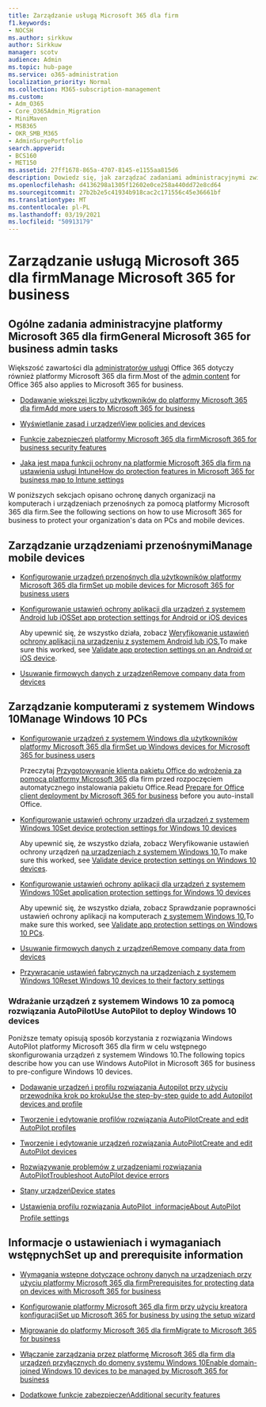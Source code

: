 ```yaml
---
title: Zarządzanie usługą Microsoft 365 dla firm
f1.keywords:
- NOCSH
ms.author: sirkkuw
author: Sirkkuw
manager: scotv
audience: Admin
ms.topic: hub-page
ms.service: o365-administration
localization_priority: Normal
ms.collection: M365-subscription-management
ms.custom:
- Adm_O365
- Core_O365Admin_Migration
- MiniMaven
- MSB365
- OKR_SMB_M365
- AdminSurgePortfolio
search.appverid:
- BCS160
- MET150
ms.assetid: 27ff1678-865a-4707-8145-e1155aa815d6
description: Dowiedz się, jak zarządzać zadaniami administracyjnymi związanymi z usługą Microsoft 365 dla firm, urządzeniami przenośnymi, komputerami z systemem Windows 10 i wieloma takimi zadaniami.
ms.openlocfilehash: d4136298a1305f12602e0ce258a440dd72e8cd64
ms.sourcegitcommit: 27b2b2e5c41934b918cac2c171556c45e36661bf
ms.translationtype: MT
ms.contentlocale: pl-PL
ms.lasthandoff: 03/19/2021
ms.locfileid: "50913179"
---
```

# <a name="manage-microsoft-365-for-business"></a><span data-ttu-id="696e3-103">Zarządzanie usługą Microsoft 365 dla firm</span><span class="sxs-lookup"><span data-stu-id="696e3-103">Manage Microsoft 365 for business</span></span>

## <a name="general-microsoft-365-for-business-admin-tasks"></a><span data-ttu-id="696e3-104">Ogólne zadania administracyjne platformy Microsoft 365 dla firm</span><span class="sxs-lookup"><span data-stu-id="696e3-104">General Microsoft 365 for business admin tasks</span></span>

<span data-ttu-id="696e3-105">Większość zawartości dla [administratorów usługi](/office365/admin/admin-home) Office 365 dotyczy również platformy Microsoft 365 dla firm.</span><span class="sxs-lookup"><span data-stu-id="696e3-105">Most of the [admin content](/office365/admin/admin-home) for Office 365 also applies to Microsoft 365 for business.</span></span>

- [<span data-ttu-id="696e3-106">Dodawanie większej liczby użytkowników do platformy Microsoft 365 dla firm</span><span class="sxs-lookup"><span data-stu-id="696e3-106">Add more users to Microsoft 365 for business</span></span>](../admin/add-users/add-users.md)
    
- [<span data-ttu-id="696e3-107">Wyświetlanie zasad i urządzeń</span><span class="sxs-lookup"><span data-stu-id="696e3-107">View policies and devices</span></span>](view-policies-and-devices.md)
    
- [<span data-ttu-id="696e3-108">Funkcje zabezpieczeń platformy Microsoft 365 dla firm</span><span class="sxs-lookup"><span data-stu-id="696e3-108">Microsoft 365 for business security features</span></span>](security-features.md)
    
- [<span data-ttu-id="696e3-109">Jaka jest mapa funkcji ochrony na platformie Microsoft 365 dla firm na ustawienia usługi Intune</span><span class="sxs-lookup"><span data-stu-id="696e3-109">How do protection features in Microsoft 365 for business map to Intune settings</span></span>](map-protection-features-to-intune-settings.md)
    
<span data-ttu-id="696e3-110">W poniższych sekcjach opisano ochronę danych organizacji na komputerach i urządzeniach przenośnych za pomocą platformy Microsoft 365 dla firm.</span><span class="sxs-lookup"><span data-stu-id="696e3-110">See the following sections on how to use Microsoft 365 for business to protect your organization's data on PCs and mobile devices.</span></span>
  
## <a name="manage-mobile-devices"></a><span data-ttu-id="696e3-111">Zarządzanie urządzeniami przenośnymi</span><span class="sxs-lookup"><span data-stu-id="696e3-111">Manage mobile devices</span></span>

- [<span data-ttu-id="696e3-112">Konfigurowanie urządzeń przenośnych dla użytkowników platformy Microsoft 365 dla firm</span><span class="sxs-lookup"><span data-stu-id="696e3-112">Set up mobile devices for Microsoft 365 for business users</span></span>](set-up-mobile-devices.md)
    
- [<span data-ttu-id="696e3-113">Konfigurowanie ustawień ochrony aplikacji dla urządzeń z systemem Android lub iOS</span><span class="sxs-lookup"><span data-stu-id="696e3-113">Set app protection settings for Android or iOS devices</span></span>](app-protection-settings-for-android-and-ios.md)
    
    <span data-ttu-id="696e3-114">Aby upewnić się, że wszystko działa, zobacz [Weryfikowanie ustawień ochrony aplikacji na urządzeniu z systemem Android lub iOS.](validate-settings-on-android-or-ios.md)</span><span class="sxs-lookup"><span data-stu-id="696e3-114">To make sure this worked, see [Validate app protection settings on an Android or iOS device](validate-settings-on-android-or-ios.md).</span></span> 
    
- [<span data-ttu-id="696e3-115">Usuwanie firmowych danych z urządzeń</span><span class="sxs-lookup"><span data-stu-id="696e3-115">Remove company data from devices</span></span>](remove-company-data.md)
    
## <a name="manage-windows-10-pcs"></a><span data-ttu-id="696e3-116">Zarządzanie komputerami z systemem Windows 10</span><span class="sxs-lookup"><span data-stu-id="696e3-116">Manage Windows 10 PCs</span></span>

- [<span data-ttu-id="696e3-117">Konfigurowanie urządzeń z systemem Windows dla użytkowników platformy Microsoft 365 dla firm</span><span class="sxs-lookup"><span data-stu-id="696e3-117">Set up Windows devices for Microsoft 365 for business users</span></span>](set-up-windows-devices.md)

    <span data-ttu-id="696e3-118">Przeczytaj [Przygotowywanie klienta pakietu Office do wdrożenia za pomocą platformy Microsoft 365](prepare-for-office-client-deployment.md) dla firm przed rozpoczęciem automatycznego instalowania pakietu Office.</span><span class="sxs-lookup"><span data-stu-id="696e3-118">Read [Prepare for Office client deployment by Microsoft 365 for business](prepare-for-office-client-deployment.md) before you auto-install Office.</span></span> 
    
- [<span data-ttu-id="696e3-119">Konfigurowanie ustawień ochrony urządzeń dla urządzeń z systemem Windows 10</span><span class="sxs-lookup"><span data-stu-id="696e3-119">Set device protection settings for Windows 10 devices</span></span>](protection-settings-for-windows-10-pcs.md)
    
    <span data-ttu-id="696e3-120">Aby upewnić się, że wszystko działa, zobacz Weryfikowanie ustawień ochrony urządzeń [na urządzeniach z systemem Windows 10.](validate-settings-on-windows-10-pcs.md)</span><span class="sxs-lookup"><span data-stu-id="696e3-120">To make sure this worked, see [Validate device protection settings on Windows 10 devices](validate-settings-on-windows-10-pcs.md).</span></span> 
    
- [<span data-ttu-id="696e3-121">Konfigurowanie ustawień ochrony aplikacji dla urządzeń z systemem Windows 10</span><span class="sxs-lookup"><span data-stu-id="696e3-121">Set application protection settings for Windows 10 devices</span></span>](protection-settings-for-windows-10-devices.md)
    
    <span data-ttu-id="696e3-122">Aby upewnić się, że wszystko działa, zobacz Sprawdzanie poprawności ustawień ochrony aplikacji na komputerach [z systemem Windows 10.](validate-protection-settings-on-windows-10-pcs.md)</span><span class="sxs-lookup"><span data-stu-id="696e3-122">To make sure this worked, see [Validate app protection settings on Windows 10 PCs](validate-protection-settings-on-windows-10-pcs.md).</span></span> 
    
- [<span data-ttu-id="696e3-123">Usuwanie firmowych danych z urządzeń</span><span class="sxs-lookup"><span data-stu-id="696e3-123">Remove company data from devices</span></span>](remove-company-data.md)
    
- [<span data-ttu-id="696e3-124">Przywracanie ustawień fabrycznych na urządzeniach z systemem Windows 10</span><span class="sxs-lookup"><span data-stu-id="696e3-124">Reset Windows 10 devices to their factory settings</span></span>](reset-devices-to-factory-settings.md)
    
### <a name="use-autopilot-to-deploy-windows-10-devices"></a><span data-ttu-id="696e3-125">Wdrażanie urządzeń z systemem Windows 10 za pomocą rozwiązania AutoPilot</span><span class="sxs-lookup"><span data-stu-id="696e3-125">Use AutoPilot to deploy Windows 10 devices</span></span>

<span data-ttu-id="696e3-126">Poniższe tematy opisują sposób korzystania z rozwiązania Windows AutoPilot platformy Microsoft 365 dla firm w celu wstępnego skonfigurowania urządzeń z systemem Windows 10.</span><span class="sxs-lookup"><span data-stu-id="696e3-126">The following topics describe how you can use Windows AutoPilot in Microsoft 365 for business to pre-configure Windows 10 devices.</span></span>
  
- [<span data-ttu-id="696e3-127">Dodawanie urządzeń i profilu rozwiązania Autopilot przy użyciu przewodnika krok po kroku</span><span class="sxs-lookup"><span data-stu-id="696e3-127">Use the step-by-step guide to add Autopilot devices and profile</span></span>](add-autopilot-devices-and-profile.md)
    
- [<span data-ttu-id="696e3-128">Tworzenie i edytowanie profilów rozwiązania AutoPilot</span><span class="sxs-lookup"><span data-stu-id="696e3-128">Create and edit AutoPilot profiles</span></span>](create-and-edit-autopilot-profiles.md)
    
- [<span data-ttu-id="696e3-129">Tworzenie i edytowanie urządzeń rozwiązania AutoPilot</span><span class="sxs-lookup"><span data-stu-id="696e3-129">Create and edit AutoPilot devices</span></span>](create-and-edit-autopilot-devices.md)
    
- [<span data-ttu-id="696e3-130">Rozwiązywanie problemów z urządzeniami rozwiązania AutoPilot</span><span class="sxs-lookup"><span data-stu-id="696e3-130">Troubleshoot AutoPilot device errors</span></span>](troubleshoot-autopilot-errors.md)
    
- [<span data-ttu-id="696e3-131">Stany urządzeń</span><span class="sxs-lookup"><span data-stu-id="696e3-131">Device states</span></span>](device-states.md)
    
- [<span data-ttu-id="696e3-132">Ustawienia profilu rozwiązania AutoPilot  informacje</span><span class="sxs-lookup"><span data-stu-id="696e3-132">About AutoPilot Profile settings</span></span>](autopilot-profile-settings.md)
    
## <a name="set-up-and-prerequisite-information"></a><span data-ttu-id="696e3-133">Informacje o ustawieniach i wymaganiach wstępnych</span><span class="sxs-lookup"><span data-stu-id="696e3-133">Set up and prerequisite information</span></span>

- [<span data-ttu-id="696e3-134">Wymagania wstępne dotyczące ochrony danych na urządzeniach przy użyciu platformy Microsoft 365 dla firm</span><span class="sxs-lookup"><span data-stu-id="696e3-134">Prerequisites for protecting data on devices with Microsoft 365 for business</span></span>](pre-requisites-for-data-protection.md)
    
- [<span data-ttu-id="696e3-135">Konfigurowanie platformy Microsoft 365 dla firm przy użyciu kreatora konfiguracji</span><span class="sxs-lookup"><span data-stu-id="696e3-135">Set up Microsoft 365 for business by using the setup wizard</span></span>](set-up.md)
    
- [<span data-ttu-id="696e3-136">Migrowanie do platformy Microsoft 365 dla firm</span><span class="sxs-lookup"><span data-stu-id="696e3-136">Migrate to Microsoft 365 for business</span></span>](migrate-to-microsoft-365-business.md)
    
- [<span data-ttu-id="696e3-137">Włączanie zarządzania przez platformę Microsoft 365 dla firm dla urządzeń przyłącznych do domeny systemu Windows 10</span><span class="sxs-lookup"><span data-stu-id="696e3-137">Enable domain-joined Windows 10 devices to be managed by Microsoft 365 for business</span></span>](manage-windows-devices.md)
    
- [<span data-ttu-id="696e3-138">Dodatkowe funkcje zabezpieczeń</span><span class="sxs-lookup"><span data-stu-id="696e3-138">Additional security features</span></span>](security-features.md#additional-security-features)